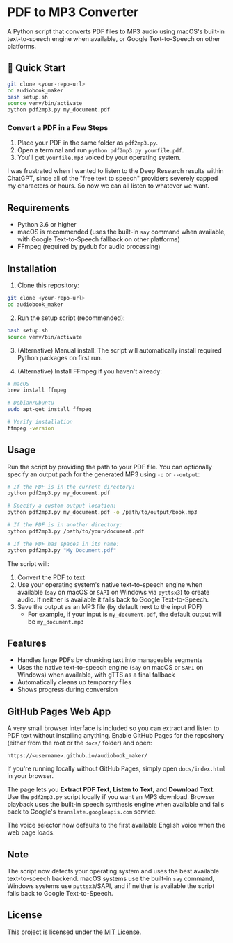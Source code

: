 # PDF to MP3 Converter

A Python script that converts PDF files to MP3 audio using macOS's built-in text-to-speech engine when available, or Google Text-to-Speech on other platforms.

## 🚀 Quick Start

```bash
git clone <your-repo-url>
cd audiobook_maker
bash setup.sh
source venv/bin/activate
python pdf2mp3.py my_document.pdf
```

### Convert a PDF in a Few Steps

1. Place your PDF in the same folder as `pdf2mp3.py`.
2. Open a terminal and run `python pdf2mp3.py yourfile.pdf`.
3. You'll get `yourfile.mp3` voiced by your operating system.

I was frustrated when I wanted to listen to the Deep Research results within ChatGPT, since all of the "free text to speech" providers severely capped my characters or hours. So now we can all listen to whatever we want.

## Requirements

- Python 3.6 or higher
- macOS is recommended (uses the built-in `say` command when available, with Google Text-to-Speech fallback on other platforms)
- FFmpeg (required by pydub for audio processing)

## Installation

1. Clone this repository:
```bash
git clone <your-repo-url>
cd audiobook_maker
```

2. Run the setup script (recommended):
```bash
bash setup.sh
source venv/bin/activate
```

3. (Alternative) Manual install: The script will automatically install required Python packages on first run.

4. (Alternative) Install FFmpeg if you haven't already:
```bash
# macOS
brew install ffmpeg

# Debian/Ubuntu
sudo apt-get install ffmpeg

# Verify installation
ffmpeg -version
```

## Usage

Run the script by providing the path to your PDF file. You can optionally
specify an output path for the generated MP3 using ``-o`` or ``--output``:

```bash
# If the PDF is in the current directory:
python pdf2mp3.py my_document.pdf

# Specify a custom output location:
python pdf2mp3.py my_document.pdf -o /path/to/output/book.mp3

# If the PDF is in another directory:
python pdf2mp3.py /path/to/your/document.pdf

# If the PDF has spaces in its name:
python pdf2mp3.py "My Document.pdf"
```

The script will:
1. Convert the PDF to text
2. Use your operating system's native text-to-speech engine when available
   (``say`` on macOS or ``SAPI`` on Windows via ``pyttsx3``) to create audio.
   If neither is available it falls back to Google Text-to-Speech.
3. Save the output as an MP3 file (by default next to the input PDF)
   - For example, if your input is `my_document.pdf`, the default output will
     be `my_document.mp3`

## Features

- Handles large PDFs by chunking text into manageable segments
- Uses the native text-to-speech engine (``say`` on macOS or ``SAPI`` on Windows)
  when available, with gTTS as a final fallback
- Automatically cleans up temporary files
- Shows progress during conversion

## GitHub Pages Web App

A very small browser interface is included so you can extract and listen to PDF text without installing anything. Enable GitHub Pages for the repository (either from the root or the `docs/` folder) and open:

```
https://<username>.github.io/audiobook_maker/
```
If you're running locally without GitHub Pages, simply open `docs/index.html` in your browser.

The page lets you **Extract PDF Text**, **Listen to Text**, and **Download Text**. Use the `pdf2mp3.py` script locally if you want an MP3 download. Browser playback uses the built‑in speech synthesis engine when available and falls back to Google's `translate.googleapis.com` service.

The voice selector now defaults to the first available English voice when the web page loads.


## Note

The script now detects your operating system and uses the best available
text-to-speech backend. macOS systems use the built-in ``say`` command,
Windows systems use ``pyttsx3``/SAPI, and if neither is available the
script falls back to Google Text-to-Speech.

## License

This project is licensed under the [MIT License](LICENSE).
